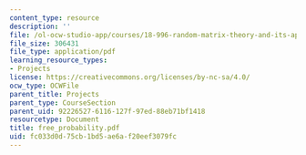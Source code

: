 ```yaml
---
content_type: resource
description: ''
file: /ol-ocw-studio-app/courses/18-996-random-matrix-theory-and-its-applications-spring-2004/fc033d0d75cb1bd5ae6af20eef3079fc_free_probability.pdf
file_size: 306431
file_type: application/pdf
learning_resource_types:
- Projects
license: https://creativecommons.org/licenses/by-nc-sa/4.0/
ocw_type: OCWFile
parent_title: Projects
parent_type: CourseSection
parent_uid: 92226527-6116-127f-97ed-88eb71bf1418
resourcetype: Document
title: free_probability.pdf
uid: fc033d0d-75cb-1bd5-ae6a-f20eef3079fc
---
```

